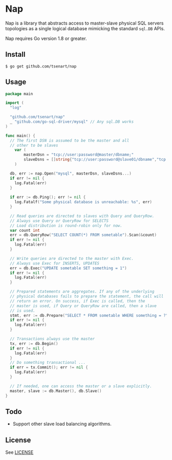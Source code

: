 # Nap

Nap is a library that abstracts access to master-slave physical SQL servers topologies as a single logical database mimicking the standard `sql.DB` APIs.

Nap requires Go version 1.8 or greater.

## Install
```shell
$ go get github.com/tsenart/nap
```

## Usage
```go
package main

import (
  "log"

  "github.com/tsenart/nap"
  _ "github.com/go-sql-driver/mysql" // Any sql.DB works
)

func main() {
  // The first DSN is assumed to be the master and all
  // other to be slaves
	var (
        masterDsn = "tcp://user:password@master/dbname;"
        slaveDsns = []string{"tcp://user:password@slave01/dbname","tcp://user:password@slave02/dbname"}
	)

  db, err := nap.Open("mysql", masterDsn, slaveDsns...)
  if err != nil {
    log.Fatal(err)
  }
  
  if err := db.Ping(); err != nil {
    log.Fatalf("Some physical database is unreachable: %s", err)
  }

  // Read queries are directed to slaves with Query and QueryRow.
  // Always use Query or QueryRow for SELECTS
  // Load distribution is round-robin only for now.
  var count int
  err = db.QueryRow("SELECT COUNT(*) FROM sometable").Scan(&count)
  if err != nil {
    log.Fatal(err)
  }

  // Write queries are directed to the master with Exec.
  // Always use Exec for INSERTS, UPDATES
  err = db.Exec("UPDATE sometable SET something = 1")
  if err != nil {
    log.Fatal(err)
  }

  // Prepared statements are aggregates. If any of the underlying
  // physical databases fails to prepare the statement, the call will
  // return an error. On success, if Exec is called, then the
  // master is used, if Query or QueryRow are called, then a slave
  // is used.
  stmt, err := db.Prepare("SELECT * FROM sometable WHERE something = ?")
  if err != nil {
    log.Fatal(err)
  }

  // Transactions always use the master
  tx, err := db.Begin()
  if err != nil {
    log.Fatal(err)
  }
  // Do something transactional ...
  if err = tx.Commit(); err != nil {
    log.Fatal(err)
  }

  // If needed, one can access the master or a slave explicitly.
  master, slave := db.Master(), db.Slave()
}
```

## Todo
* Support other slave load balancing algorithms.

## License
See [LICENSE](LICENSE)
